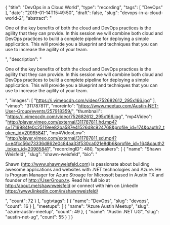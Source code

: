{
  "title": "DevOps in a Cloud World",
  "type": "recording",
  "tags": [
    "DevOps"
  ],
  "date": "2019-01-14T15:49:50",
  "draft": false,
  "slug": "devops-in-a-cloud-world-2",
  "abstract": "<p>One of the key benefits of both the cloud and DevOps practices is the agility that they can provide. In this session we will combine both cloud and DevOps practices to build a complete pipeline for deploying a simple application. This will provide you a blueprint and techniques that you can use to increase the agility of your team.</p>",
  "description": "<p>One of the key benefits of both the cloud and DevOps practices is the agility that they can provide. In this session we will combine both cloud and DevOps practices to build a complete pipeline for deploying a simple application. This will provide you a blueprint and techniques that you can use to increase the agility of your team.</p>",
  "images": [
    "https://i.vimeocdn.com/video/752682612_295x166.jpg"
  ],
  "vimeo": "311787811",
  "moreinfo": "https://www.meetup.com/Austin-NET-User-Group/events/257918359/",
  "thumbnail": "https://i.vimeocdn.com/video/752682612_295x166.jpg",
  "mp4Video": "http://player.vimeo.com/external/311787811.hd.mp4?s=1719984fe0c25119ee82ba587e41526d8c924768&profile_id=174&oauth2_token_id=20985841",
  "mp4VideoLow": "http://player.vimeo.com/external/311787811.sd.mp4?s=e4fcc56d73336d862e0c84aa33f530ca021e8db6&profile_id=164&oauth2_token_id=20985841",
  "recordingID": 480,
  "speakers": [
    {
      "name": "Shawn Weisfeld",
      "slug": "shawn-weisfeld",
      "bio": "<p>Shawn (http://www.shawnweisfeld.com) is passionate about building awesome applications and websites with .NET technologies and Azure. He is Program Manager for Azure Stroage for Microsoft based in Austin TX and founder of http://UserGroup.tv. Read his full bio at http://about.me/shawnweisfeld or connect with him on LinkedIn https://www.linkedin.com/in/shawnweisfeld/</p>",
      "count": 72
    }
  ],
  "ugtvtags": [
    {
      "name": "DevOps",
      "slug": "devops",
      "count": 16
    }
  ],
  "meetups": [
    {
      "name": "Azure Austin Meetup",
      "slug": "azure-austin-meetup",
      "count": 49
    },
    {
      "name": "Austin .NET UG",
      "slug": "austin-net-ug",
      "count": 55
    }
  ]
}